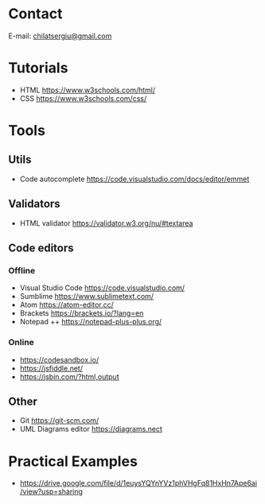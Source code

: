 # Contact

E-mail: chilatsergiu@gmail.com

# Tutorials
- HTML https://www.w3schools.com/html/
- CSS https://www.w3schools.com/css/

# Tools
## Utils
- Code autocomplete https://code.visualstudio.com/docs/editor/emmet
## Validators
- HTML validator https://validator.w3.org/nu/#textarea
## Code editors
### Offline
 - Visual Studio Code https://code.visualstudio.com/
 - Sumblime https://www.sublimetext.com/
 - Atom https://atom-editor.cc/
 - Brackets https://brackets.io/?lang=en
 - Notepad ++ https://notepad-plus-plus.org/
 ### Online
 - https://codesandbox.io/
 - https://jsfiddle.net/
 - https://jsbin.com/?html,output
 ## Other
 - Git https://git-scm.com/
- UML Diagrams editor https://diagrams.nect

# Practical Examples
- https://drive.google.com/file/d/1euysYQYnYVz1phVHgFq81HxHn7Ape6ai/view?usp=sharing